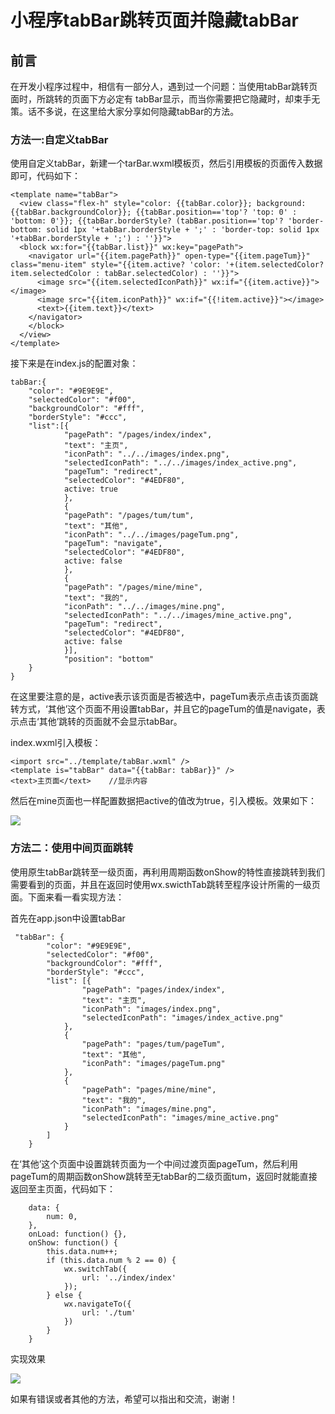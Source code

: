 # 小程序tabBar跳转页面并隐藏tabBar
## 前言

在开发小程序过程中，相信有一部分人，遇到过一个问题：当使用tabBar跳转页面时，所跳转的页面下方必定有 tabBar显示，而当你需要把它隐藏时，却束手无策。话不多说，在这里给大家分享如何隐藏tabBar的方法。

### 方法一:自定义tabBar

使用自定义tabBar，新建一个tarBar.wxml模板页，然后引用模板的页面传入数据即可，代码如下：

``` 
<template name="tabBar">  
  <view class="flex-h" style="color: {{tabBar.color}}; background: {{tabBar.backgroundColor}}; {{tabBar.position=='top'? 'top: 0' : 'bottom: 0'}}; {{tabBar.borderStyle? (tabBar.position=='top'? 'border-bottom: solid 1px '+tabBar.borderStyle + ';' : 'border-top: solid 1px '+tabBar.borderStyle + ';') : ''}}">  
  <block wx:for="{{tabBar.list}}" wx:key="pagePath">  
    <navigator url="{{item.pagePath}}" open-type="{{item.pageTum}}" class="menu-item" style="{{item.active? 'color: '+(item.selectedColor? item.selectedColor : tabBar.selectedColor) : ''}}">  
      <image src="{{item.selectedIconPath}}" wx:if="{{item.active}}"></image>  
      <image src="{{item.iconPath}}" wx:if="{{!item.active}}"></image>  
      <text>{{item.text}}</text>  
    </navigator>  
    </block>  
  </view>  
</template>   
```
接下来是在index.js的配置对象：

```
tabBar:{
    "color": "#9E9E9E",
    "selectedColor": "#f00",
    "backgroundColor": "#fff",
    "borderStyle": "#ccc",
    "list":[{
            "pagePath": "/pages/index/index",
            "text": "主页",
            "iconPath": "../../images/index.png",
            "selectedIconPath": "../../images/index_active.png",
            "pageTum": "redirect",
            "selectedColor": "#4EDF80",
            active: true
            },
            {
            "pagePath": "/pages/tum/tum",
            "text": "其他",
            "iconPath": "../../images/pageTum.png",
            "pageTum": "navigate",
            "selectedColor": "#4EDF80",
            active: false
            },
            {
            "pagePath": "/pages/mine/mine",
            "text": "我的",
            "iconPath": "../../images/mine.png",
            "selectedIconPath": "../../images/mine_active.png",
            "pageTum": "redirect",
            "selectedColor": "#4EDF80",
            active: false
            }],
            "position": "bottom"
    }
}
```
在这里要注意的是，active表示该页面是否被选中，pageTum表示点击该页面跳转方式，‘其他’这个页面不用设置tabBar，并且它的pageTum的值是navigate，表示点击‘其他’跳转的页面就不会显示tabBar。

index.wxml引入模板：
```
<import src="../template/tabBar.wxml" />  
<template is="tabBar" data="{{tabBar: tabBar}}" /> 
<text>主页面</text>    //显示内容
```
然后在mine页面也一样配置数据把active的值改为true，引入模板。效果如下：


![](https://user-gold-cdn.xitu.io/2017/12/10/160403c546fba8be?w=280&h=500&f=gif&s=51781)

### 方法二：使用中间页面跳转

使用原生tabBar跳转至一级页面，再利用周期函数onShow的特性直接跳转到我们需要看到的页面，并且在返回时使用wx.swicthTab跳转至程序设计所需的一级页面。下面来看一看实现方法：

首先在app.json中设置tabBar
```
 "tabBar": {
        "color": "#9E9E9E",
        "selectedColor": "#f00",
        "backgroundColor": "#fff",
        "borderStyle": "#ccc",
        "list": [{
                "pagePath": "pages/index/index",
                "text": "主页",
                "iconPath": "images/index.png",
                "selectedIconPath": "images/index_active.png"
            },
            {
                "pagePath": "pages/tum/pageTum",
                "text": "其他",
                "iconPath": "images/pageTum.png"
            },
            {
                "pagePath": "pages/mine/mine",
                "text": "我的",
                "iconPath": "images/mine.png",
                "selectedIconPath": "images/mine_active.png"
            }
        ]
    }
```
    
在‘其他’这个页面中设置跳转页面为一个中间过渡页面pageTum，然后利用pageTum的周期函数onShow跳转至无tabBar的二级页面tum，返回时就能直接返回至主页面，代码如下：

```
    data: {
        num: 0,
    },
    onLoad: function() {},
    onShow: function() {
        this.data.num++;
        if (this.data.num % 2 == 0) {
            wx.switchTab({
                url: '../index/index'
            });
        } else {
            wx.navigateTo({
                url: './tum'
            })
        }
    }
```

实现效果


![](https://user-gold-cdn.xitu.io/2017/12/10/160407d8c025f6b4?w=284&h=507&f=gif&s=33012)


如果有错误或者其他的方法，希望可以指出和交流，谢谢！
    
    




